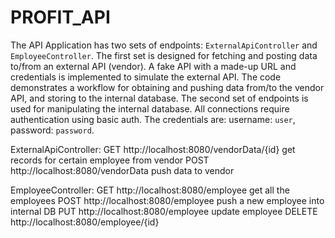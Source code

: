 # PROFIT_API

The API Application has two sets of endpoints: `ExternalApiController` and `EmployeeController`.
The first set is designed for fetching and posting data to/from an external API (vendor).
A fake API with a made-up URL and credentials is implemented to simulate the external API.
The code demonstrates a workflow for obtaining and pushing data from/to the vendor API,
and storing to the internal database.
The second set of endpoints is used for manipulating the internal database.
All connections require authentication using basic auth.
The credentials are: username: `user`, password: `password`.

ExternalApiController:
GET http://localhost:8080/vendorData/{id}   get records for certain employee from vendor
POST http://localhost:8080/vendorData       push data to vendor

EmployeeController:
GET http://localhost:8080/employee      get all the employees
POST http://localhost:8080/employee     push a new employee into internal DB
PUT  http://localhost:8080/employee     update employee
DELETE  http://localhost:8080/employee/{id}
